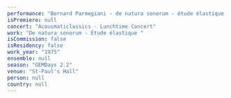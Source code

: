 ```yaml
---
performance: "Bernard Parmegiani - de natura sonorum - étude élastique "
isPremiere: null
concert: "Acousmaticlassics - Lunchtime Concert"
work: "De natura sonorum - Étude élastique "
isCommission: false
isResidency: false
work_year: "1975"
ensemble: null
season: "GEMDays 2.2"
venue: "St-Paul's Hall"
person: null
country: null
---
```


